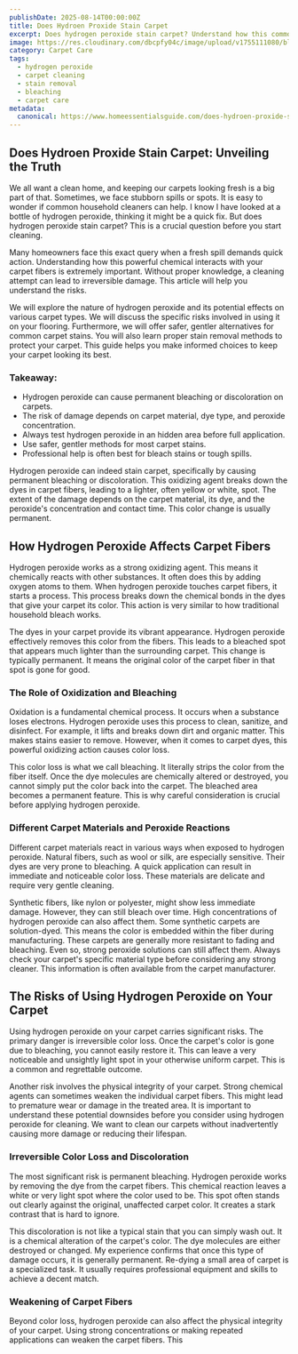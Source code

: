 ```yaml
---
publishDate: 2025-08-14T00:00:00Z
title: Does Hydroen Proxide Stain Carpet
excerpt: Does hydrogen peroxide stain carpet? Understand how this common cleaner affects carpet fibers, leading to discoloration or bleaching, and learn safe cleaning methods.
image: https://res.cloudinary.com/dbcpfy04c/image/upload/v1755111080/blog_image_1755111079_ba6som.webp
category: Carpet Care
tags:
  - hydrogen peroxide
  - carpet cleaning
  - stain removal
  - bleaching
  - carpet care
metadata:
  canonical: https://www.homeessentialsguide.com/does-hydroen-proxide-stain-carpet
---
```


## Does Hydroen Proxide Stain Carpet: Unveiling the Truth

We all want a clean home, and keeping our carpets looking fresh is a big part of that. Sometimes, we face stubborn spills or spots. It is easy to wonder if common household cleaners can help. I know I have looked at a bottle of hydrogen peroxide, thinking it might be a quick fix. But does hydrogen peroxide stain carpet? This is a crucial question before you start cleaning.

Many homeowners face this exact query when a fresh spill demands quick action. Understanding how this powerful chemical interacts with your carpet fibers is extremely important. Without proper knowledge, a cleaning attempt can lead to irreversible damage. This article will help you understand the risks.

We will explore the nature of hydrogen peroxide and its potential effects on various carpet types. We will discuss the specific risks involved in using it on your flooring. Furthermore, we will offer safer, gentler alternatives for common carpet stains. You will also learn proper stain removal methods to protect your carpet. This guide helps you make informed choices to keep your carpet looking its best.

### Takeaway:

*   Hydrogen peroxide can cause permanent bleaching or discoloration on carpets.
*   The risk of damage depends on carpet material, dye type, and peroxide concentration.
*   Always test hydrogen peroxide in an hidden area before full application.
*   Use safer, gentler methods for most carpet stains.
*   Professional help is often best for bleach stains or tough spills.

Hydrogen peroxide can indeed stain carpet, specifically by causing permanent bleaching or discoloration. This oxidizing agent breaks down the dyes in carpet fibers, leading to a lighter, often yellow or white, spot. The extent of the damage depends on the carpet material, its dye, and the peroxide's concentration and contact time. This color change is usually permanent.

## How Hydrogen Peroxide Affects Carpet Fibers

Hydrogen peroxide works as a strong oxidizing agent. This means it chemically reacts with other substances. It often does this by adding oxygen atoms to them. When hydrogen peroxide touches carpet fibers, it starts a process. This process breaks down the chemical bonds in the dyes that give your carpet its color. This action is very similar to how traditional household bleach works.

The dyes in your carpet provide its vibrant appearance. Hydrogen peroxide effectively removes this color from the fibers. This leads to a bleached spot that appears much lighter than the surrounding carpet. This change is typically permanent. It means the original color of the carpet fiber in that spot is gone for good.

### The Role of Oxidization and Bleaching

Oxidation is a fundamental chemical process. It occurs when a substance loses electrons. Hydrogen peroxide uses this process to clean, sanitize, and disinfect. For example, it lifts and breaks down dirt and organic matter. This makes stains easier to remove. However, when it comes to carpet dyes, this powerful oxidizing action causes color loss.

This color loss is what we call bleaching. It literally strips the color from the fiber itself. Once the dye molecules are chemically altered or destroyed, you cannot simply put the color back into the carpet. The bleached area becomes a permanent feature. This is why careful consideration is crucial before applying hydrogen peroxide.

### Different Carpet Materials and Peroxide Reactions

Different carpet materials react in various ways when exposed to hydrogen peroxide. Natural fibers, such as wool or silk, are especially sensitive. Their dyes are very prone to bleaching. A quick application can result in immediate and noticeable color loss. These materials are delicate and require very gentle cleaning.

Synthetic fibers, like nylon or polyester, might show less immediate damage. However, they can still bleach over time. High concentrations of hydrogen peroxide can also affect them. Some synthetic carpets are solution-dyed. This means the color is embedded within the fiber during manufacturing. These carpets are generally more resistant to fading and bleaching. Even so, strong peroxide solutions can still affect them. Always check your carpet's specific material type before considering any strong cleaner. This information is often available from the carpet manufacturer.

## The Risks of Using Hydrogen Peroxide on Your Carpet

Using hydrogen peroxide on your carpet carries significant risks. The primary danger is irreversible color loss. Once the carpet's color is gone due to bleaching, you cannot easily restore it. This can leave a very noticeable and unsightly light spot in your otherwise uniform carpet. This is a common and regrettable outcome.

Another risk involves the physical integrity of your carpet. Strong chemical agents can sometimes weaken the individual carpet fibers. This might lead to premature wear or damage in the treated area. It is important to understand these potential downsides before you consider using hydrogen peroxide for cleaning. We want to clean our carpets without inadvertently causing more damage or reducing their lifespan.

### Irreversible Color Loss and Discoloration

The most significant risk is permanent bleaching. Hydrogen peroxide works by removing the dye from the carpet fibers. This chemical reaction leaves a white or very light spot where the color used to be. This spot often stands out clearly against the original, unaffected carpet color. It creates a stark contrast that is hard to ignore.

This discoloration is not like a typical stain that you can simply wash out. It is a chemical alteration of the carpet's color. The dye molecules are either destroyed or changed. My experience confirms that once this type of damage occurs, it is generally permanent. Re-dying a small area of carpet is a specialized task. It usually requires professional equipment and skills to achieve a decent match.

### Weakening of Carpet Fibers

Beyond color loss, hydrogen peroxide can also affect the physical integrity of your carpet. Using strong concentrations or making repeated applications can weaken the carpet fibers. This